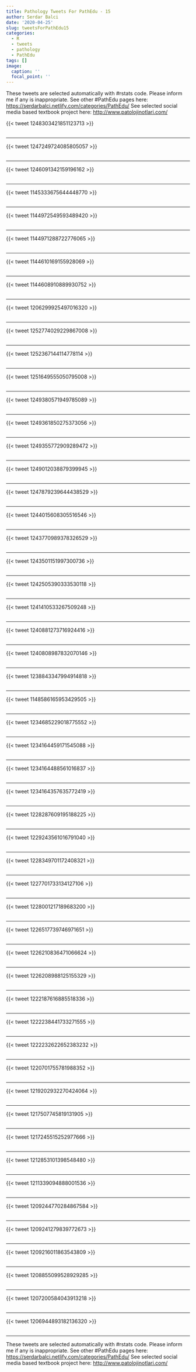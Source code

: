 ```yaml
---
title: Pathology Tweets For PathEdu - 15
author: Serdar Balci
date: '2020-04-25'
slug: tweetsForPathEdu15
categories:
  - R
  - tweets
  - pathology
  - PathEdu
tags: []
image:
  caption: ''
  focal_point: ''
---
```



These tweets are selected automatically with #rstats code. Please inform me if any is inappropriate.
See other #PathEdu pages here: https://serdarbalci.netlify.com/categories/PathEdu/ 
See selected social media based textbook project here: http://www.patolojinotlari.com/

{{< tweet 1248303421851123713 >}}
<br>
<br>
<hr>
{{< tweet 1247249724085805057 >}}
<br>
<br>
<hr>
{{< tweet 1246091342159196162 >}}
<br>
<br>
<hr>
{{< tweet 1145333675644448770 >}}
<br>
<br>
<hr>
{{< tweet 1144972549593489420 >}}
<br>
<br>
<hr>
{{< tweet 1144971288722776065 >}}
<br>
<br>
<hr>
{{< tweet 1144610169155928069 >}}
<br>
<br>
<hr>
{{< tweet 1144608910889930752 >}}
<br>
<br>
<hr>
{{< tweet 1206299925497016320 >}}
<br>
<br>
<hr>
{{< tweet 1252774029229867008 >}}
<br>
<br>
<hr>
{{< tweet 1252367144114778114 >}}
<br>
<br>
<hr>
{{< tweet 1251649555050795008 >}}
<br>
<br>
<hr>
{{< tweet 1249380571949785089 >}}
<br>
<br>
<hr>
{{< tweet 1249361850275373056 >}}
<br>
<br>
<hr>
{{< tweet 1249355772909289472 >}}
<br>
<br>
<hr>
{{< tweet 1249012038879399945 >}}
<br>
<br>
<hr>
{{< tweet 1247879239644438529 >}}
<br>
<br>
<hr>
{{< tweet 1244015608305516546 >}}
<br>
<br>
<hr>
{{< tweet 1243770989378326529 >}}
<br>
<br>
<hr>
{{< tweet 1243501151997300736 >}}
<br>
<br>
<hr>
{{< tweet 1242505390333530118 >}}
<br>
<br>
<hr>
{{< tweet 1241410533267509248 >}}
<br>
<br>
<hr>
{{< tweet 1240881273716924416 >}}
<br>
<br>
<hr>
{{< tweet 1240808987832070146 >}}
<br>
<br>
<hr>
{{< tweet 1238843347994914818 >}}
<br>
<br>
<hr>
{{< tweet 1148586165953429505 >}}
<br>
<br>
<hr>
{{< tweet 1234685229018775552 >}}
<br>
<br>
<hr>
{{< tweet 1234164459171545088 >}}
<br>
<br>
<hr>
{{< tweet 1234164488561016837 >}}
<br>
<br>
<hr>
{{< tweet 1234164357635772419 >}}
<br>
<br>
<hr>
{{< tweet 1228287609195188225 >}}
<br>
<br>
<hr>
{{< tweet 1229243561016791040 >}}
<br>
<br>
<hr>
{{< tweet 1228349701172408321 >}}
<br>
<br>
<hr>
{{< tweet 1227701733134127106 >}}
<br>
<br>
<hr>
{{< tweet 1228001217189683200 >}}
<br>
<br>
<hr>
{{< tweet 1226517739746971651 >}}
<br>
<br>
<hr>
{{< tweet 1226210836471066624 >}}
<br>
<br>
<hr>
{{< tweet 1226208988125155329 >}}
<br>
<br>
<hr>
{{< tweet 1222187616885518336 >}}
<br>
<br>
<hr>
{{< tweet 1222238441733271555 >}}
<br>
<br>
<hr>
{{< tweet 1222232622652383232 >}}
<br>
<br>
<hr>
{{< tweet 1220701755781988352 >}}
<br>
<br>
<hr>
{{< tweet 1219202932270424064 >}}
<br>
<br>
<hr>
{{< tweet 1217507745819131905 >}}
<br>
<br>
<hr>
{{< tweet 1217245515252977666 >}}
<br>
<br>
<hr>
{{< tweet 1212853101398548480 >}}
<br>
<br>
<hr>
{{< tweet 1211339094888001536 >}}
<br>
<br>
<hr>
{{< tweet 1209244770284867584 >}}
<br>
<br>
<hr>
{{< tweet 1209241279839772673 >}}
<br>
<br>
<hr>
{{< tweet 1209216011863543809 >}}
<br>
<br>
<hr>
{{< tweet 1208855099528929285 >}}
<br>
<br>
<hr>
{{< tweet 1207200584043913218 >}}
<br>
<br>
<hr>
{{< tweet 1206944893182136320 >}}
<br>
<br>
<hr>


These tweets are selected automatically with #rstats code. Please inform me if any is inappropriate.
See other #PathEdu pages here: https://serdarbalci.netlify.com/categories/PathEdu/ 
See selected social media based textbook project here: http://www.patolojinotlari.com/
